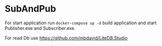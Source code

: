 # SubAndPub
For start application run 
`docker-compose up -d`
build application and start Publisher.exe and Subscriber.exe.

For read Db use https://github.com/mbdavid/LiteDB.Studio

